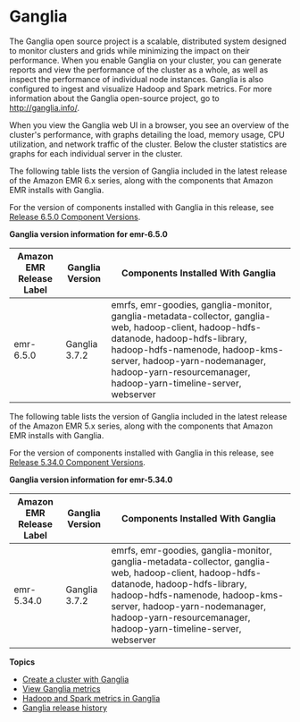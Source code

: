 # Ganglia<a name="emr-ganglia"></a>

The Ganglia open source project is a scalable, distributed system designed to monitor clusters and grids while minimizing the impact on their performance\. When you enable Ganglia on your cluster, you can generate reports and view the performance of the cluster as a whole, as well as inspect the performance of individual node instances\. Ganglia is also configured to ingest and visualize Hadoop and Spark metrics\. For more information about the Ganglia open\-source project, go to [http://ganglia\.info/](http://ganglia.info/)\. 

When you view the Ganglia web UI in a browser, you see an overview of the cluster's performance, with graphs detailing the load, memory usage, CPU utilization, and network traffic of the cluster\. Below the cluster statistics are graphs for each individual server in the cluster\. 

The following table lists the version of Ganglia included in the latest release of the Amazon EMR 6\.x series, along with the components that Amazon EMR installs with Ganglia\.

For the version of components installed with Ganglia in this release, see [Release 6\.5\.0 Component Versions](emr-650-release.md)\.


**Ganglia version information for emr\-6\.5\.0**  

| Amazon EMR Release Label | Ganglia Version | Components Installed With Ganglia | 
| --- | --- | --- | 
| emr\-6\.5\.0 | Ganglia 3\.7\.2 | emrfs, emr\-goodies, ganglia\-monitor, ganglia\-metadata\-collector, ganglia\-web, hadoop\-client, hadoop\-hdfs\-datanode, hadoop\-hdfs\-library, hadoop\-hdfs\-namenode, hadoop\-kms\-server, hadoop\-yarn\-nodemanager, hadoop\-yarn\-resourcemanager, hadoop\-yarn\-timeline\-server, webserver | 

The following table lists the version of Ganglia included in the latest release of the Amazon EMR 5\.x series, along with the components that Amazon EMR installs with Ganglia\.

For the version of components installed with Ganglia in this release, see [Release 5\.34\.0 Component Versions](emr-5340-release.md)\.


**Ganglia version information for emr\-5\.34\.0**  

| Amazon EMR Release Label | Ganglia Version | Components Installed With Ganglia | 
| --- | --- | --- | 
| emr\-5\.34\.0 | Ganglia 3\.7\.2 | emrfs, emr\-goodies, ganglia\-monitor, ganglia\-metadata\-collector, ganglia\-web, hadoop\-client, hadoop\-hdfs\-datanode, hadoop\-hdfs\-library, hadoop\-hdfs\-namenode, hadoop\-kms\-server, hadoop\-yarn\-nodemanager, hadoop\-yarn\-resourcemanager, hadoop\-yarn\-timeline\-server, webserver | 

**Topics**
+ [Create a cluster with Ganglia](init_Ganglia.md)
+ [View Ganglia metrics](view_Ganglia.md)
+ [Hadoop and Spark metrics in Ganglia](Hadoopmetrics_Ganglia.md)
+ [Ganglia release history](Ganglia-release-history.md)